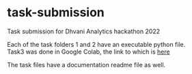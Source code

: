 # task-submission
Task submission for Dhvani Analytics hackathon 2022

Each of the task folders 1 and 2 have an executable python file.  
Task3 was done in Google Colab, the link to which is [here](https://colab.research.google.com/drive/1Uy-nfDSGoAgZOfA6g52pZ5zkp930QiOQ?usp=sharing)  
  
The task files have a documentation readme file as well.
